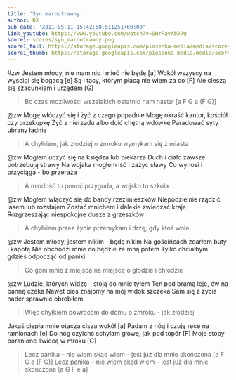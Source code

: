 ```yaml
---
title: 'Syn marnotrawny'
author: DX
pub_date: '2011-05-11 15:42:58.511251+00:00'
link_youtube: https://www.youtube.com/watch?v=OHrPavAbJ7Q
score1: scores/syn_marnotrawny.png
score1_full: https://storage.googleapis.com/piosenka-media/media/scores/syn_marnotrawny.png
score1_thumb: https://storage.googleapis.com/piosenka-media/media/scores/syn_marnotrawny.png.180x0_q85_upscale.jpg
---
```


#zw
Jestem młody, nie mam nic i mieć nie będę [a]
Wokół wszyscy na wyścigi się bogacą [e]
Są i tacy, którym płacą nie wiem za co [F]
Ale cieszą się szacunkiem i urzędem [G]
>Bo czas możliwości wszelakich ostatnio nam nastał [a F G a (F G)]

@zw
Mogę włóczyć się i żyć z czego popadnie
Mogę okraść kantor, kościół czy przekupkę
Żyć z nierządu albo doić chętną wdówkę
Paradować syty i ubrany ładnie
>A chyłkiem, jak złodziej o zmroku wymykam się z miasta

@zw
Mogłem uczyć się na księdza lub piekarza
Duch i ciało zawsze potrzebują strawy
Na wojaka mogłem iść i zażyć sławy
Co wynosi i przyciąga - bo przeraża
>A młodość to ponoć przygoda, a wojsko to szkoła

@zw
Mogłem włączyć się do bandy rzezimieszków
Niepodzielnie rządzić lasem lub rozstajem
Zostać mnichem i dalekie zwiedzać kraje
Rozgrzeszając niespokojne dusze z grzeszków
>A chyłkiem przez życie przemykam i drżę, gdy ktoś woła

@zw
Jestem młody, jestem nikim - będę nikim
Na gościńcach zdarłem buty i kapotę
Nie obchodzi mnie co będzie ze mną potem
Tylko chciałbym gdzieś odpocząć od paniki
>Co goni mnie z miejsca na miejsce o głodzie i chłodzie

@zw
Ludzie, których widzę - stoją do mnie tyłem
Ten pod bramą leje, ów na pannę czeka
Nawet pies znajomy na mój widok szczeka
Sam się z życia nader sprawnie obrobiłem
>Więc chyłkiem powracam do domu o zmroku - jak złodziej

Jakaś ciepła mnie otacza cisza wokół  [a]
Padam z nóg i czuję ręce na ramionach  [e]
Do nóg czyichś schylam głowę, jak pod topór [F]
Moje stopy poranione świecą w mroku [G]
>Lecz panika – nie wiem skąd wiem – jest już dla mnie skończona [a F G a (F G)]
>Lecz panika – nie wiem skąd wiem – jest już dla mnie skończona [a G F e a]